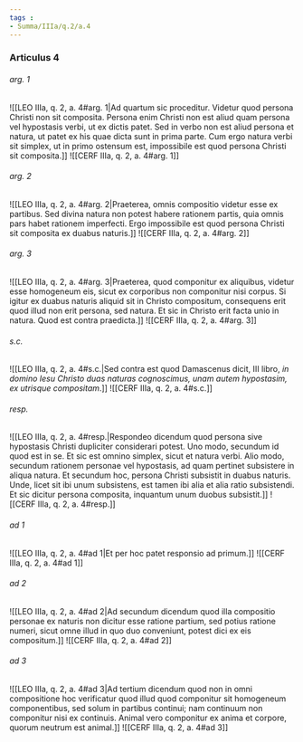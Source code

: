 ```yaml
---
tags : 
- Summa/IIIa/q.2/a.4
---
```


### Articulus 4

###### arg. 1
![[LEO IIIa, q. 2, a. 4#arg. 1|Ad quartum sic proceditur. Videtur quod persona Christi non sit composita. Persona enim Christi non est aliud quam persona vel hypostasis verbi, ut ex dictis patet. Sed in verbo non est aliud persona et natura, ut patet ex his quae dicta sunt in prima parte. Cum ergo natura verbi sit simplex, ut in primo ostensum est, impossibile est quod persona Christi sit composita.]]
![[CERF IIIa, q. 2, a. 4#arg. 1]]

###### arg. 2
![[LEO IIIa, q. 2, a. 4#arg. 2|Praeterea, omnis compositio videtur esse ex partibus. Sed divina natura non potest habere rationem partis, quia omnis pars habet rationem imperfecti. Ergo impossibile est quod persona Christi sit composita ex duabus naturis.]]
![[CERF IIIa, q. 2, a. 4#arg. 2]]

###### arg. 3
![[LEO IIIa, q. 2, a. 4#arg. 3|Praeterea, quod componitur ex aliquibus, videtur esse homogeneum eis, sicut ex corporibus non componitur nisi corpus. Si igitur ex duabus naturis aliquid sit in Christo compositum, consequens erit quod illud non erit persona, sed natura. Et sic in Christo erit facta unio in natura. Quod est contra praedicta.]]
![[CERF IIIa, q. 2, a. 4#arg. 3]]

###### s.c.
![[LEO IIIa, q. 2, a. 4#s.c.|Sed contra est quod Damascenus dicit, III libro, *in domino Iesu Christo duas naturas cognoscimus, unam autem hypostasim, ex utrisque compositam*.]]
![[CERF IIIa, q. 2, a. 4#s.c.]]

###### resp.
![[LEO IIIa, q. 2, a. 4#resp.|Respondeo dicendum quod persona sive hypostasis Christi dupliciter considerari potest. Uno modo, secundum id quod est in se. Et sic est omnino simplex, sicut et natura verbi. Alio modo, secundum rationem personae vel hypostasis, ad quam pertinet subsistere in aliqua natura. Et secundum hoc, persona Christi subsistit in duabus naturis. Unde, licet sit ibi unum subsistens, est tamen ibi alia et alia ratio subsistendi. Et sic dicitur persona composita, inquantum unum duobus subsistit.]]
![[CERF IIIa, q. 2, a. 4#resp.]]

###### ad 1
![[LEO IIIa, q. 2, a. 4#ad 1|Et per hoc patet responsio ad primum.]]
![[CERF IIIa, q. 2, a. 4#ad 1]]

###### ad 2
![[LEO IIIa, q. 2, a. 4#ad 2|Ad secundum dicendum quod illa compositio personae ex naturis non dicitur esse ratione partium, sed potius ratione numeri, sicut omne illud in quo duo conveniunt, potest dici ex eis compositum.]]
![[CERF IIIa, q. 2, a. 4#ad 2]]

###### ad 3
![[LEO IIIa, q. 2, a. 4#ad 3|Ad tertium dicendum quod non in omni compositione hoc verificatur quod illud quod componitur sit homogeneum componentibus, sed solum in partibus continui; nam continuum non componitur nisi ex continuis. Animal vero componitur ex anima et corpore, quorum neutrum est animal.]]
![[CERF IIIa, q. 2, a. 4#ad 3]]

